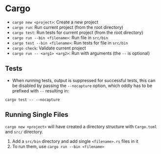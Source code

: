 # Cargo

- `cargo new <project>`: Create a new project
- `cargo run`: Run current project (from the root directory)
- `cargo test`: Run tests for current project (from the root directory)
- `cargo run --bin <filename>`: Run file in `src/bin`
- `cargo test --bin <filename>`: Run tests for file in `src/bin`
- `cargo check`: Validate current project
- `cargo run -- <arg1> <arg2>`: Run with arguments (the `--` is optional)

## Tests

- When running tests, output is suppressed for successful tests, this can be disabled by passing the `--nocapture` option, which oddly has to be prefixed with `--` resulting in:

```
cargo test -- --nocapture
```

## Running Single Files

`cargo new <project>` will have created a directory structure with `Cargo.toml` and `src/` directory.

1. Add a `src/bin` directory and add single `<filename>.rs` files in it
2. To run them, use `cargo run --bin <filename>`
